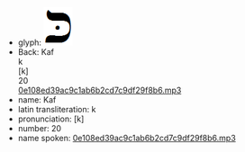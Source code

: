- glyph: ![1dfab3752dd3a9ef743988f24b5dbf89.png](./27.png)
- Back: Kaf<br />k<br />[k]<br />20<br />[0e108ed39ac9c1ab6b2cd7c9df29f8b6.mp3](./34.mp3)<br />
- name: Kaf
- latin transliteration: k
- pronunciation: [k]
- number: 20
- name spoken: [0e108ed39ac9c1ab6b2cd7c9df29f8b6.mp3](./34.mp3)